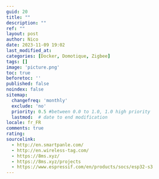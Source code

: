 ```yaml
---
guid: 20
title: ""
description: ""
ref: ""
layout: post
author: Nico
date: 2023-11-09 19:02
last_modified_at: 
categories: [Docker, Domotique, Zigbee]
tags: []
image: 'picture.png'
toc: true
beforetoc: ''
published: false
noindex: false
sitemap:
  changefreq: 'monthly'
  exclude: 'no'
  priority: 0.5 #between 0.0 to 1.0, 1.0 high priority
  lastmod:  # date to end modification
locale: fr_FR
comments: true
rating:  
sourcelink:
  - http://en.smartpanle.com/
  - http://en.wireless-tag.com/
  - https://8ms.xyz/
  - https://8ms.xyz/projects
  - https://www.espressif.com/en/products/socs/esp32-s3
---
```

